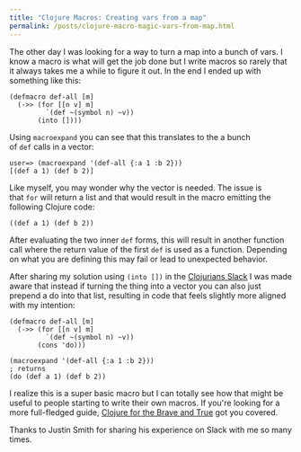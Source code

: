 ```yaml
---
title: "Clojure Macros: Creating vars from a map"
permalink: /posts/clojure-macro-magic-vars-from-map.html
---
```

The other day I was looking for a way to turn a map into a bunch of vars. I know a macro is what will get the job done but I write macros so rarely that it always takes me a while to figure it out. In the end I ended up with something like this:

```
(defmacro def-all [m]
  (->> (for [[n v] m]
         `(def ~(symbol n) ~v))
       (into [])))
```

Using `macroexpand` you can see that this translates to the a bunch of `def` calls in a vector:

```
user=> (macroexpand '(def-all {:a 1 :b 2}))
[(def a 1) (def b 2)]
```

Like myself, you may wonder why the vector is needed. The issue is that `for` will return a list and that would result in the macro emitting the following Clojure code:

```
((def a 1) (def b 2))
```

After evaluating the two inner `def` forms, this will result in another function call where the return value of the first `def` is used as a function. Depending on what you are defining this may fail or lead to unexpected behavior.

After sharing my solution using `(into [])` in the [Clojurians Slack](https://clojurians.net/) I was made aware that instead if turning the thing into a vector you can also just prepend a do into that list, resulting in code that feels slightly more aligned with my intention:

```
(defmacro def-all [m]
  (->> (for [[n v] m]
         `(def ~(symbol n) ~v))
       (cons 'do)))

(macroexpand '(def-all {:a 1 :b 2}))
; returns
(do (def a 1) (def b 2))
```

I realize this is a super basic macro but I can totally see how that might be useful to people starting to write their own macros. If you're looking for a more full-fledged guide, [Clojure for the Brave and True](https://www.braveclojure.com/writing-macros/) got you covered.

Thanks to Justin Smith for sharing his experience on Slack with me so many times.